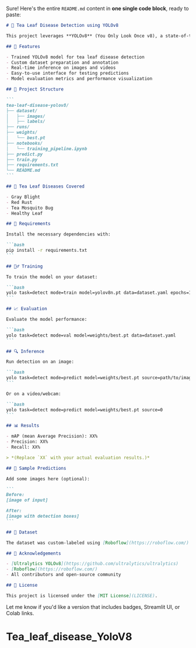 Sure! Here's the entire `README.md` content in **one single code block**, ready to paste:

````markdown
# 🍃 Tea Leaf Disease Detection using YOLOv8

This project leverages **YOLOv8** (You Only Look Once v8), a state-of-the-art real-time object detection model, to detect and classify diseases in tea leaves from images. The goal is to assist farmers and researchers in early identification of tea plant diseases to ensure better yield and plant health.

## 🚀 Features

- Trained YOLOv8 model for tea leaf disease detection
- Custom dataset preparation and annotation
- Real-time inference on images and videos
- Easy-to-use interface for testing predictions
- Model evaluation metrics and performance visualization

## 📁 Project Structure

```
tea-leaf-disease-yolov8/
├── dataset/
│   ├── images/
│   ├── labels/
├── runs/
├── weights/
│   └── best.pt
├── notebooks/
│   └── training_pipeline.ipynb
├── predict.py
├── train.py
├── requirements.txt
└── README.md
```

## 🧠 Tea Leaf Diseases Covered

- Gray Blight
- Red Rust
- Tea Mosquito Bug
- Healthy Leaf

## 🔧 Requirements

Install the necessary dependencies with:

```bash
pip install -r requirements.txt
```

## 🏋️‍♂️ Training

To train the model on your dataset:

```bash
yolo task=detect mode=train model=yolov8n.pt data=dataset.yaml epochs=100 imgsz=640
```

## 📈 Evaluation

Evaluate the model performance:

```bash
yolo task=detect mode=val model=weights/best.pt data=dataset.yaml
```

## 🔍 Inference

Run detection on an image:

```bash
yolo task=detect mode=predict model=weights/best.pt source=path/to/image.jpg
```

Or on a video/webcam:

```bash
yolo task=detect mode=predict model=weights/best.pt source=0
```

## 📊 Results

- mAP (mean Average Precision): XX%
- Precision: XX%
- Recall: XX%

> *(Replace `XX` with your actual evaluation results.)*

## 📸 Sample Predictions

Add some images here (optional):

```
Before:
[image of input]

After:
[image with detection boxes]
```

## 📝 Dataset

The dataset was custom-labeled using [Roboflow](https://roboflow.com/) / LabelImg. It contains annotated images for each class.

## 🙌 Acknowledgements

- [Ultralytics YOLOv8](https://github.com/ultralytics/ultralytics)
- [Roboflow](https://roboflow.com/)
- All contributors and open-source community

## 📄 License

This project is licensed under the [MIT License](LICENSE).
````

Let me know if you'd like a version that includes badges, Streamlit UI, or Colab links.
# Tea_leaf_disease_YoloV8
